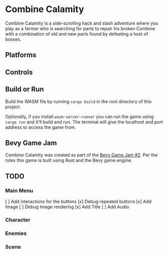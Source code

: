 # Combine Calamity

Combine Calamity is a side-scrolling hack and slash adventure where you play as a farmer who is searching for parts to repair his broken Combine with a combination of old and new parts found by defeating a host of bosses.

## Platforms

## Controls

## Build or Run

Build the WASM file by running `cargo build` in the root directory of this project.

Optionally, if you install `wasm-server-runner` you can run the game using `cargo run` and it'll build and run. The terminal will give the localhost and port address to access the game from.

## Bevy Game Jam

Combine Calamity was created as part of the [Bevy Game Jam #2](https://itch.io/jam/bevy-jam-2). Per the rules this game is built using Rust and the Bevy game engine.

## TODO

### Main Menu
[ ] Add interactions for the buttons
[x] Debug repeated buttons
[x] Add Image
[ ] Debug Image rendering
[x] Add Title
[ ] Add Audio

### Character

### Enemies

### Scene
